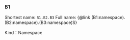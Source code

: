
### B1


Shortest name: `B1.B2.B3` Full name: {@link (B1:namespace).(B2:namespace).(B3:namespace)S}


Kind：Namespace
